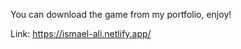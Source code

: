 You can download the game from my portfolio, enjoy!

Link: https://ismael-ali.netlify.app/

 
     
     
